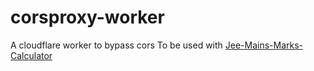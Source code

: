 # corsproxy-worker
A cloudflare worker to bypass cors
To be used with [Jee-Mains-Marks-Calculator](https://github.com/timepassuser/Jee-Mains-Marks-Calculator)

